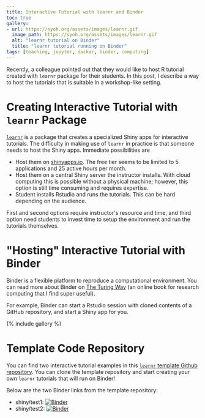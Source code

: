 ```yaml
---
title: Interactive Tutorial with learnr and Binder
toc: true
gallery:
- url: https://syoh.org/assets/images/learnr.gif
  image_path: https://syoh.org/assets/images/learnr.gif
  alt: "learnr tutorial on Binder"
  title: "learnr tutorial running on Binder"
tags: [teaching, jupyter, docker, binder, computing]
---
```


Recently, a colleague pointed out that they would like to host R tutorial created with `learnr` package for their students. In this post, I describe a way to host the tutorials that is suitable in a workshop-like setting.

# Creating Interactive Tutorial with `learnr` Package

[`learnr`](https://rstudio.github.io/learnr/) is a package that creates a specialized Shiny apps for interactive tutorials. The difficulty in making use of `learnr` in practice is that someone needs to host the Shiny apps. Immediate possibilities are

* Host them on [shinyapps.io](https://www.shinyapps.io). The free tier seems to be limited to 5 applications and 25 active hours per month.
* Host them on a central Shiny server the instructor installs. With cloud computing this is possible without a physical machine; however, this option is still time consuming and requires expertise. 
* Student installs Rstudio and runs the tutorials. This can be hard depending on the audience.

First and second options require instructor's resource and time, and third option need students to invest time to setup the environment and run the tutorials themselves.

# "Hosting" Interactive Tutorial with Binder

Binder is a flexible platform to reproduce a computational environment. You can read more about Binder on [The Turing Way](https://the-turing-way.netlify.app/reproducible-research/renv/renv-binder.html) (an online book for research computing that I find super useful).

For example, Binder can start a Rstudio session with cloned contents of a GitHub repository, and start a Shiny app for you.

{% include gallery %}

# Template Code Repository

You can find two interactive tutorial examples in this [`learnr` template Github repository](https://github.com/syoh/learnr-tutorial). You can clone the template repository and start creating your own `learnr` tutorials that will run on Binder!

Below are the two Binder links from the template repository:

* shiny/test1: [![Binder](http://mybinder.org/badge_logo.svg)](http://mybinder.org/v2/gh/syoh/learnr-tutorial/master?urlpath=shiny/test1/)
* shiny/test2: [![Binder](http://mybinder.org/badge_logo.svg)](http://mybinder.org/v2/gh/syoh/learnr-tutorial/master?urlpath=shiny/test2/)
